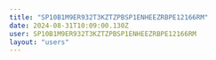 ```yaml
---
title: "SP10B1M9ER932T3KZTZPBSP1ENHEEZRBPE12166RM"
date: 2024-08-31T10:09:00.130Z
user: SP10B1M9ER932T3KZTZPBSP1ENHEEZRBPE12166RM
layout: "users"
---
```

    